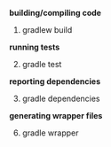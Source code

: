 **building/compiling code**
  
  1. gradlew build
  
**running tests**
  
  2. gradle test

**reporting dependencies**
  
  3. gradle dependencies

**generating wrapper files**

  6. gradle wrapper
